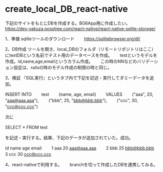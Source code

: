 # create_local_DB_react-native

下記のサイトをもとにDBを作成する。BG6App用に作成したい。</br>
https://dev-yakuza.posstree.com/react-native/react-native-sqlite-storage/

1、準備
sqliteツールのダウンロード　　
https://sqlitebrowser.org/dl/

2、DB作成
ツールを開き、local_DBのフォルダ（リモートリポジトリはここ）にtextDBという名前でテスト用のデータベースを作成。　　
testというモデルを作成。id,name,age,emailというカラム作成。　　
この時のNNなどのバリデーション設定は、railsの時のモデル作成の制限の時と同じ。

3、検証
『SQL実行』というタブ内で下記を記述・実行してダミーデータを追加。　　

INSERT INTO　　
	test　　
	(name, age, email)　　
VALUES　　
	("aaa",  20, "aaa@aaa.aaa"),　　
	("bbb",  25, "bbb@bbb.bbb"),　　
	("ccc",  30, "ccc@ccc.ccc")　　
  
  次に　　
  
  SELECT * FROM test　　
  
 を記述・実行する。結果、下記のデータが追加されていた。成功。　　
 
id name age email　　
1	 aaa	20	aaa@aaa.aaa　　
2	 bbb	25	bbb@bbb.bbb　　
3	 ccc	30	ccc@ccc.ccc　　

4、react-nativeで利用する。　　
branchを切って作成したDBを連携してみる。　　

